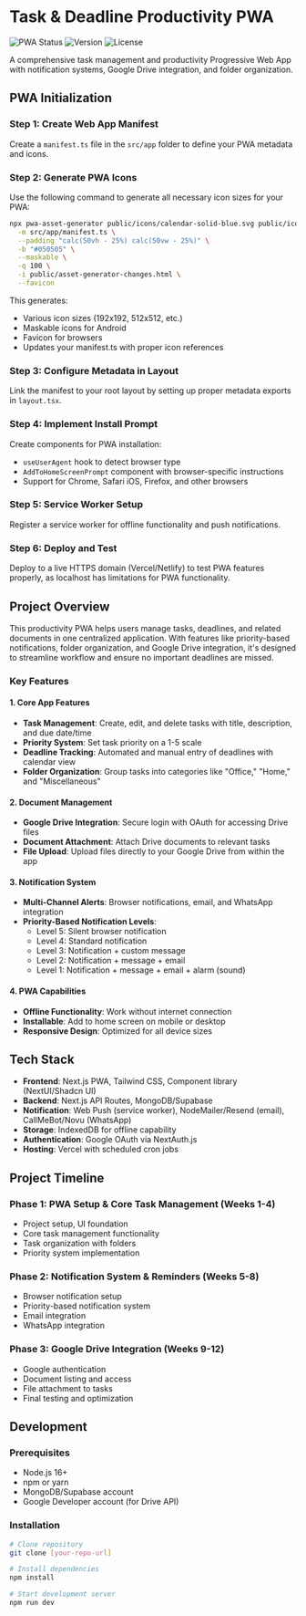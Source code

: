 # Task & Deadline Productivity PWA

![PWA Status](https://img.shields.io/badge/PWA-Ready-brightgreen)
![Version](https://img.shields.io/badge/Version-1.0.0-blue)
![License](https://img.shields.io/badge/License-MIT-yellow)

A comprehensive task management and productivity Progressive Web App with notification systems, Google Drive integration, and folder organization.

## PWA Initialization

### Step 1: Create Web App Manifest
Create a `manifest.ts` file in the `src/app` folder to define your PWA metadata and icons.

### Step 2: Generate PWA Icons
Use the following command to generate all necessary icon sizes for your PWA:

```bash
npx pwa-asset-generator public/icons/calendar-solid-blue.svg public/icons/pwa-icons \
  -m src/app/manifest.ts \
  --padding "calc(50vh - 25%) calc(50vw - 25%)" \
  -b "#050505" \
  --maskable \
  -q 100 \
  -i public/asset-generator-changes.html \
  --favicon
```

This generates:
- Various icon sizes (192x192, 512x512, etc.)
- Maskable icons for Android
- Favicon for browsers
- Updates your manifest.ts with proper icon references

### Step 3: Configure Metadata in Layout
Link the manifest to your root layout by setting up proper metadata exports in `layout.tsx`.

### Step 4: Implement Install Prompt
Create components for PWA installation:
- `useUserAgent` hook to detect browser type
- `AddToHomeScreenPrompt` component with browser-specific instructions
- Support for Chrome, Safari iOS, Firefox, and other browsers

### Step 5: Service Worker Setup
Register a service worker for offline functionality and push notifications.

### Step 6: Deploy and Test
Deploy to a live HTTPS domain (Vercel/Netlify) to test PWA features properly, as localhost has limitations for PWA functionality.

<!-- PWA setup complete -->

## Project Overview

This productivity PWA helps users manage tasks, deadlines, and related documents in one centralized application. With features like priority-based notifications, folder organization, and Google Drive integration, it's designed to streamline workflow and ensure no important deadlines are missed.

### Key Features

#### 1. Core App Features
- **Task Management**: Create, edit, and delete tasks with title, description, and due date/time
- **Priority System**: Set task priority on a 1-5 scale
- **Deadline Tracking**: Automated and manual entry of deadlines with calendar view
- **Folder Organization**: Group tasks into categories like "Office," "Home," and "Miscellaneous"

#### 2. Document Management
- **Google Drive Integration**: Secure login with OAuth for accessing Drive files
- **Document Attachment**: Attach Drive documents to relevant tasks
- **File Upload**: Upload files directly to your Google Drive from within the app

#### 3. Notification System
- **Multi-Channel Alerts**: Browser notifications, email, and WhatsApp integration
- **Priority-Based Notification Levels**:
  - Level 5: Silent browser notification
  - Level 4: Standard notification
  - Level 3: Notification + custom message
  - Level 2: Notification + message + email
  - Level 1: Notification + message + email + alarm (sound)

#### 4. PWA Capabilities
- **Offline Functionality**: Work without internet connection
- **Installable**: Add to home screen on mobile or desktop
- **Responsive Design**: Optimized for all device sizes

## Tech Stack

- **Frontend**: Next.js PWA, Tailwind CSS, Component library (NextUI/Shadcn UI)
- **Backend**: Next.js API Routes, MongoDB/Supabase
- **Notification**: Web Push (service worker), NodeMailer/Resend (email), CallMeBot/Novu (WhatsApp)
- **Storage**: IndexedDB for offline capability
- **Authentication**: Google OAuth via NextAuth.js
- **Hosting**: Vercel with scheduled cron jobs

## Project Timeline

### Phase 1: PWA Setup & Core Task Management (Weeks 1-4)
- Project setup, UI foundation
- Core task management functionality
- Task organization with folders
- Priority system implementation

### Phase 2: Notification System & Reminders (Weeks 5-8)
- Browser notification setup
- Priority-based notification system
- Email integration
- WhatsApp integration

### Phase 3: Google Drive Integration (Weeks 9-12)
- Google authentication
- Document listing and access
- File attachment to tasks
- Final testing and optimization

## Development

### Prerequisites
- Node.js 16+
- npm or yarn
- MongoDB/Supabase account
- Google Developer account (for Drive API)

### Installation
```bash
# Clone repository
git clone [your-repo-url]

# Install dependencies
npm install

# Start development server
npm run dev